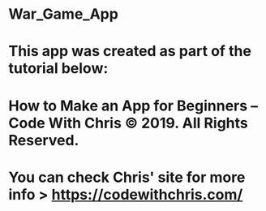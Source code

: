 # War_Game_App
# This app was created as part of the tutorial below:
# How to Make an App for Beginners – Code With Chris © 2019. All Rights Reserved.
# You can check Chris' site for more info > https://codewithchris.com/
